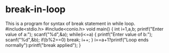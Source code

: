 # break-in-loop
This is a program for syntax of break statement in while loop.
#include<stdio.h>
#include<conio.h>
void main()
{
	int i=1,a,b;
	printf("Enter value of a:");
	scanf("%d",&a);
	while(i<=a)
	{
		printf("Enter value of b:");
	    scanf("%d",&b);
	    if(b%2==0)
	    break;
	    i++;
	}
	i==a+1?printf("Loop ends normally"):printf("break applied");
}
